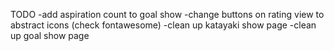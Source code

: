 TODO
-add aspiration count to goal show
-change buttons on rating view to abstract icons (check fontawesome)
-clean up katayaki show page
-clean up goal show page

